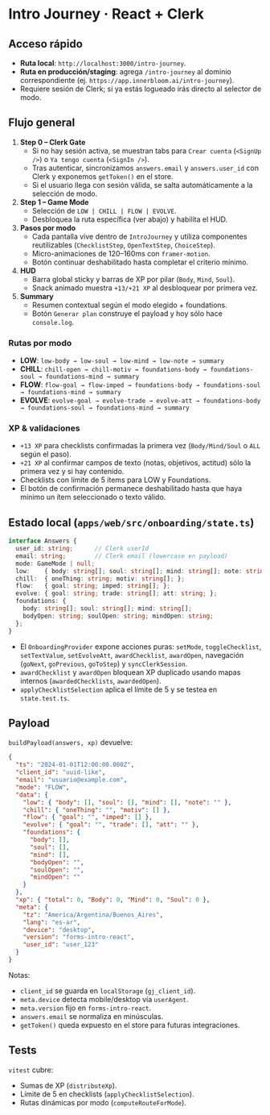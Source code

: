 # Intro Journey · React + Clerk

## Acceso rápido

- **Ruta local**: `http://localhost:3000/intro-journey`.
- **Ruta en producción/staging**: agrega `/intro-journey` al dominio correspondiente (ej. `https://app.innerbloom.ai/intro-journey`).
- Requiere sesión de Clerk; si ya estás logueado irás directo al selector de modo.

## Flujo general

1. **Step 0 – Clerk Gate**
   - Si no hay sesión activa, se muestran tabs para `Crear cuenta` (`<SignUp />`) o `Ya tengo cuenta` (`<SignIn />`).
   - Tras autenticar, sincronizamos `answers.email` y `answers.user_id` con Clerk y exponemos `getToken()` en el store.
   - Si el usuario llega con sesión válida, se salta automáticamente a la selección de modo.
2. **Step 1 – Game Mode**
   - Selección de `LOW | CHILL | FLOW | EVOLVE`.
   - Desbloquea la ruta específica (ver abajo) y habilita el HUD.
3. **Pasos por modo**
   - Cada pantalla vive dentro de `IntroJourney` y utiliza componentes reutilizables (`ChecklistStep`, `OpenTextStep`, `ChoiceStep`).
   - Micro-animaciones de 120–160ms con `framer-motion`.
   - Botón continuar deshabilitado hasta completar el criterio mínimo.
4. **HUD**
   - Barra global sticky y barras de XP por pilar (`Body`, `Mind`, `Soul`).
   - Snack animado muestra `+13/+21 XP` al desbloquear por primera vez.
5. **Summary**
   - Resumen contextual según el modo elegido + foundations.
   - Botón `Generar plan` construye el payload y hoy sólo hace `console.log`.

### Rutas por modo

- **LOW**: `low-body → low-soul → low-mind → low-note → summary`
- **CHILL**: `chill-open → chill-motiv → foundations-body → foundations-soul → foundations-mind → summary`
- **FLOW**: `flow-goal → flow-imped → foundations-body → foundations-soul → foundations-mind → summary`
- **EVOLVE**: `evolve-goal → evolve-trade → evolve-att → foundations-body → foundations-soul → foundations-mind → summary`

### XP & validaciones

- `+13 XP` para checklists confirmadas la primera vez (`Body/Mind/Soul` o `ALL` según el paso).
- `+21 XP` al confirmar campos de texto (notas, objetivos, actitud) sólo la primera vez y si hay contenido.
- Checklists con límite de 5 ítems para LOW y Foundations.
- El botón de confirmación permanece deshabilitado hasta que haya mínimo un ítem seleccionado o texto válido.

## Estado local (`apps/web/src/onboarding/state.ts`)

```ts
interface Answers {
  user_id: string;      // Clerk userId
  email: string;        // Clerk email (lowercase en payload)
  mode: GameMode | null;
  low:    { body: string[]; soul: string[]; mind: string[]; note: string; };
  chill:  { oneThing: string; motiv: string[]; };
  flow:   { goal: string; imped: string[]; };
  evolve: { goal: string; trade: string[]; att: string; };
  foundations: {
    body: string[]; soul: string[]; mind: string[];
    bodyOpen: string; soulOpen: string; mindOpen: string;
  };
}
```

- El `OnboardingProvider` expone acciones puras: `setMode`, `toggleChecklist`, `setTextValue`, `setEvolveAtt`, `awardChecklist`, `awardOpen`, navegación (`goNext`, `goPrevious`, `goToStep`) y `syncClerkSession`.
- `awardChecklist` y `awardOpen` bloquean XP duplicado usando mapas internos (`awardedChecklists`, `awardedOpen`).
- `applyChecklistSelection` aplica el límite de 5 y se testea en `state.test.ts`.

## Payload

`buildPayload(answers, xp)` devuelve:

```json
{
  "ts": "2024-01-01T12:00:00.000Z",
  "client_id": "uuid-like",
  "email": "usuario@example.com",
  "mode": "FLOW",
  "data": {
    "low": { "body": [], "soul": [], "mind": [], "note": "" },
    "chill": { "oneThing": "", "motiv": [] },
    "flow": { "goal": "", "imped": [] },
    "evolve": { "goal": "", "trade": [], "att": "" },
    "foundations": {
      "body": [],
      "soul": [],
      "mind": [],
      "bodyOpen": "",
      "soulOpen": "",
      "mindOpen": ""
    }
  },
  "xp": { "total": 0, "Body": 0, "Mind": 0, "Soul": 0 },
  "meta": {
    "tz": "America/Argentina/Buenos_Aires",
    "lang": "es-ar",
    "device": "desktop",
    "version": "forms-intro-react",
    "user_id": "user_123"
  }
}
```

Notas:
- `client_id` se guarda en `localStorage` (`gj_client_id`).
- `meta.device` detecta mobile/desktop vía `userAgent`.
- `meta.version` fijo en `forms-intro-react`.
- `answers.email` se normaliza en minúsculas.
- `getToken()` queda expuesto en el store para futuras integraciones.

## Tests

`vitest` cubre:
- Sumas de XP (`distributeXp`).
- Límite de 5 en checklists (`applyChecklistSelection`).
- Rutas dinámicas por modo (`computeRouteForMode`).
